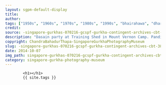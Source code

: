 ```yaml
---
layout: sgpm-default-display
title: 
author: 
tags: ["1950s", "1960s", "1970s", "1980s", "1990s", "bhairahawa", "dharan", "gurkhas", "kathmandu", "nepal", "pokhara", "singapore", "singapore gurkha archive", "singapore gurkha old photographs", "singapore gurkha photography museum", "singapore gurkhas"]
credit: 
source: -singapore-gurkhas-070216-gcspf-gurkha-contingent-archives-cbt-38
description: "Dasain party at Training Shed in Mount Vernon Camp. Pandit (2nd from left) was the person who did the puja in the temple. Date: Unknown."
copyright: ChandraBahadurThapa-SingaporeGurkhaPhotographyMuseum
slug: -singapore-gurkhas-070216-gcspf-gurkha-contingent-archives-cbt-38
date: 2014-10-07
img_path: singapore-gurkhas-070216-gcspf-gurkha-contingent-archives-cbt-38.jpg
category: singapore-gurkha-photography-museum
---
```

	 		

	 		<h1></h1>
	 		{{ site.tags }}
	 		
